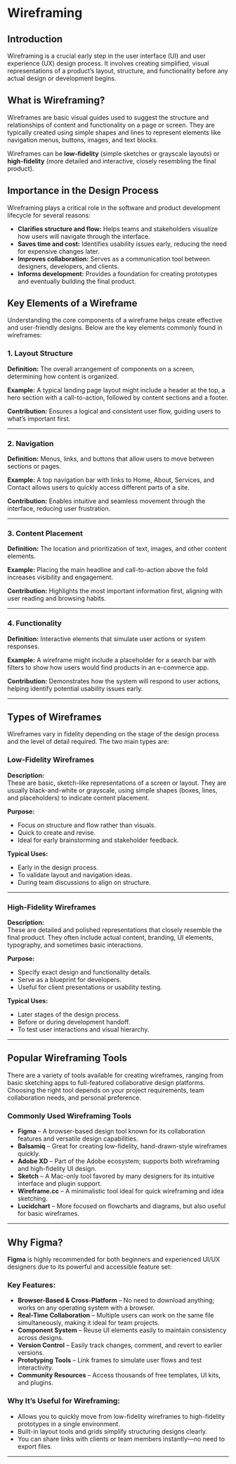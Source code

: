 # Wireframing

## Introduction

Wireframing is a crucial early step in the user interface (UI) and user experience (UX) design process. It involves creating simplified, visual representations of a product’s layout, structure, and functionality before any actual design or development begins.

## What is Wireframing?

Wireframes are basic visual guides used to suggest the structure and relationships of content and functionality on a page or screen. They are typically created using simple shapes and lines to represent elements like navigation menus, buttons, images, and text blocks.

Wireframes can be **low-fidelity** (simple sketches or grayscale layouts) or **high-fidelity** (more detailed and interactive, closely resembling the final product).

## Importance in the Design Process

Wireframing plays a critical role in the software and product development lifecycle for several reasons:

- **Clarifies structure and flow:** Helps teams and stakeholders visualize how users will navigate through the interface.
- **Saves time and cost:** Identifies usability issues early, reducing the need for expensive changes later.
- **Improves collaboration:** Serves as a communication tool between designers, developers, and clients.
- **Informs development:** Provides a foundation for creating prototypes and eventually building the final product.

## Key Elements of a Wireframe

Understanding the core components of a wireframe helps create effective and user-friendly designs. Below are the key elements commonly found in wireframes:

### 1. Layout Structure

**Definition:** The overall arrangement of components on a screen, determining how content is organized.

**Example:** A typical landing page layout might include a header at the top, a hero section with a call-to-action, followed by content sections and a footer.

**Contribution:** Ensures a logical and consistent user flow, guiding users to what’s important first.

---

### 2. Navigation

**Definition:** Menus, links, and buttons that allow users to move between sections or pages.

**Example:** A top navigation bar with links to Home, About, Services, and Contact allows users to quickly access different parts of a site.

**Contribution:** Enables intuitive and seamless movement through the interface, reducing user frustration.

---

### 3. Content Placement

**Definition:** The location and prioritization of text, images, and other content elements.

**Example:** Placing the main headline and call-to-action above the fold increases visibility and engagement.

**Contribution:** Highlights the most important information first, aligning with user reading and browsing habits.

---

### 4. Functionality

**Definition:** Interactive elements that simulate user actions or system responses.

**Example:** A wireframe might include a placeholder for a search bar with filters to show how users would find products in an e-commerce app.

**Contribution:** Demonstrates how the system will respond to user actions, helping identify potential usability issues early.

---

## Types of Wireframes

Wireframes vary in fidelity depending on the stage of the design process and the level of detail required. The two main types are:

### Low-Fidelity Wireframes

**Description:**  
These are basic, sketch-like representations of a screen or layout. They are usually black-and-white or grayscale, using simple shapes (boxes, lines, and placeholders) to indicate content placement.

**Purpose:**  
- Focus on structure and flow rather than visuals.
- Quick to create and revise.
- Ideal for early brainstorming and stakeholder feedback.

**Typical Uses:**  
- Early in the design process.
- To validate layout and navigation ideas.
- During team discussions to align on structure.

---

### High-Fidelity Wireframes

**Description:**  
These are detailed and polished representations that closely resemble the final product. They often include actual content, branding, UI elements, typography, and sometimes basic interactions.

**Purpose:**  
- Specify exact design and functionality details.
- Serve as a blueprint for developers.
- Useful for client presentations or usability testing.

**Typical Uses:**  
- Later stages of the design process.
- Before or during development handoff.
- To test user interactions and visual hierarchy.

---

## Popular Wireframing Tools

There are a variety of tools available for creating wireframes, ranging from basic sketching apps to full-featured collaborative design platforms. Choosing the right tool depends on your project requirements, team collaboration needs, and personal preference.

### Commonly Used Wireframing Tools

- **Figma** – A browser-based design tool known for its collaboration features and versatile design capabilities.
- **Balsamiq** – Great for creating low-fidelity, hand-drawn-style wireframes quickly.
- **Adobe XD** – Part of the Adobe ecosystem; supports both wireframing and high-fidelity UI design.
- **Sketch** – A Mac-only tool favored by many designers for its intuitive interface and plugin support.
- **Wireframe.cc** – A minimalistic tool ideal for quick wireframing and idea sketching.
- **Lucidchart** – More focused on flowcharts and diagrams, but also useful for basic wireframes.

---

## Why Figma?

**Figma** is highly recommended for both beginners and experienced UI/UX designers due to its powerful and accessible feature set:

### Key Features:

- **Browser-Based & Cross-Platform** – No need to download anything; works on any operating system with a browser.
- **Real-Time Collaboration** – Multiple users can work on the same file simultaneously, making it ideal for team projects.
- **Component System** – Reuse UI elements easily to maintain consistency across designs.
- **Version Control** – Easily track changes, comment, and revert to earlier versions.
- **Prototyping Tools** – Link frames to simulate user flows and test interactivity.
- **Community Resources** – Access thousands of free templates, UI kits, and plugins.

### Why It’s Useful for Wireframing:

- Allows you to quickly move from low-fidelity wireframes to high-fidelity prototypes in a single environment.
- Built-in layout tools and grids simplify structuring designs clearly.
- You can share links with clients or team members instantly—no need to export files.

---
